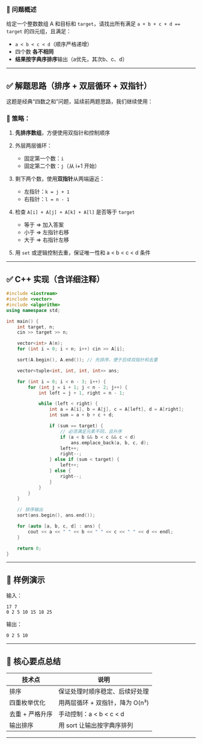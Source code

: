 ### 🧠 问题概述

给定一个整数数组 A 和目标和 `target`，请找出所有满足 `a + b + c + d == target` 的四元组，且满足：

* `a < b < c < d`（顺序严格递增）
* 四个数 **各不相同**
* **结果按字典序排序**输出（a优先，其次b、c、d）

---

## ✅ 解题思路（排序 + 双层循环 + 双指针）

这题是经典“四数之和”问题，延续前两题思路，我们继续使用：

### 🌟 策略：

1. **先排序数组**，方便使用双指针和控制顺序
2. 外层两层循环：

   * 固定第一个数：`i`
   * 固定第二个数：`j`（从 i+1 开始）
3. 剩下两个数，使用**双指针**从两端逼近：

   * 左指针：`k = j + 1`
   * 右指针：`l = n - 1`
4. 检查 `A[i] + A[j] + A[k] + A[l]` 是否等于 `target`

   * 等于 ⇒ 加入答案
   * 小于 ⇒ 左指针右移
   * 大于 ⇒ 右指针左移
5. 用 `set` 或逻辑控制去重，保证唯一性和 a < b < c < d 条件

---

## ✅ C++ 实现（含详细注释）

```cpp
#include <iostream>
#include <vector>
#include <algorithm>
using namespace std;

int main() {
    int target, n;
    cin >> target >> n;

    vector<int> A(n);
    for (int i = 0; i < n; i++) cin >> A[i];

    sort(A.begin(), A.end()); // 先排序，便于后续双指针和去重

    vector<tuple<int, int, int, int>> ans;

    for (int i = 0; i < n - 3; i++) {
        for (int j = i + 1; j < n - 2; j++) {
            int left = j + 1, right = n - 1;

            while (left < right) {
                int a = A[i], b = A[j], c = A[left], d = A[right];
                int sum = a + b + c + d;

                if (sum == target) {
                    // 必须满足元素不同，且升序
                    if (a < b && b < c && c < d)
                        ans.emplace_back(a, b, c, d);
                    left++;
                    right--;
                } else if (sum < target) {
                    left++;
                } else {
                    right--;
                }
            }
        }
    }

    // 排序输出
    sort(ans.begin(), ans.end());

    for (auto [a, b, c, d] : ans) {
        cout << a << " " << b << " " << c << " " << d << endl;
    }

    return 0;
}
```

---

## 🧪 样例演示

输入：

```
17 7
0 2 5 10 15 18 25
```

输出：

```
0 2 5 10
```

---

## 📌 核心要点总结

| 技术点       | 说明                   |
| --------- | -------------------- |
| 排序        | 保证处理时顺序稳定、后续好处理      |
| 四重枚举优化    | 用两层循环 + 双指针，降为 O(n³) |
| 去重 + 严格升序 | 手动控制：a < b < c < d   |
| 输出排序      | 用 sort 让输出按字典序排列     |

---
